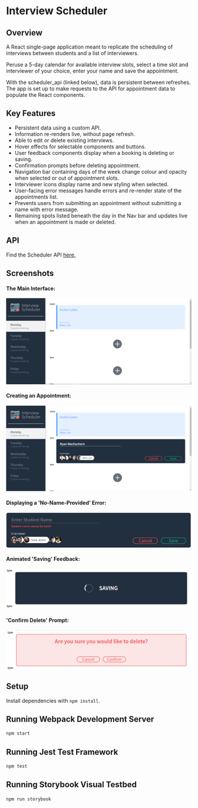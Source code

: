 # Interview Scheduler
## Overview
A React single-page application meant to replicate the scheduling of interviews between students and a list of interviewers. 

Peruse a 5-day calendar for available interview slots, select a time slot and interviewer of your choice, enter your name and save the appointment. 

With the scheduler_api (linked below), data is persistent between refreshes. The app is set up to make requests to the API for appointment data to populate the React components.

## Key Features

- Persistent data using a custom API.
- Information re-renders live, without page refresh.
- Able to edit or delete existing interviews.
- Hover effects for selectable components and buttons.
- User feedback components display when a booking is deleting or saving.
- Confirmation prompts before deleting appointment.
- Navigation bar containing days of the week change colour and opacity when selected or out of appointment slots.
- Interviewer icons display name and new styling when selected.
- User-facing error messages handle errors and re-render state of the appointments list.
- Prevents users from submitting an appointment without submitting a name with error message. 
- Remaining spots listed beneath the day in the Nav bar and updates live when an appointment is made or deleted.

## API

Find the Scheduler API [here.](https://github.com/lighthouse-labs/scheduler-api)

## Screenshots
#### The Main Interface:
![The main interface](https://github.com/Rmaceac/scheduler/blob/master/docs/main-page.png?raw=true)

#### Creating an Appointment:
![Creating an appointment](https://github.com/Rmaceac/scheduler/blob/master/docs/creating-appointment.png?raw=true)

#### Displaying a 'No-Name-Provided' Error:
![Displaying a 'No-Name-Provided' Error](https://github.com/Rmaceac/scheduler/blob/master/docs/no-name-error.png?raw=true)

#### Animated 'Saving' Feedback:
![Animated 'Saving' feedback](https://github.com/Rmaceac/scheduler/blob/master/docs/saving-appointment.png?raw=true)

#### 'Confirm Delete' Prompt:
!['Confirm Delete' Prompt](https://github.com/Rmaceac/scheduler/blob/master/docs/confirm-delete.png?raw=true)

## Setup

Install dependencies with `npm install`.

## Running Webpack Development Server

```sh
npm start
```

## Running Jest Test Framework

```sh
npm test
```

## Running Storybook Visual Testbed

```sh
npm run storybook
```
